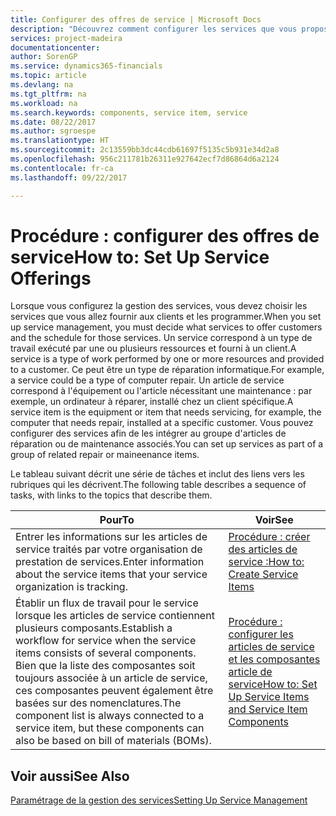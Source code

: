 ```yaml
---
title: Configurer des offres de service | Microsoft Docs
description: "Découvrez comment configurer les services que vous proposez à vos clients."
services: project-madeira
documentationcenter: 
author: SorenGP
ms.service: dynamics365-financials
ms.topic: article
ms.devlang: na
ms.tgt_pltfrm: na
ms.workload: na
ms.search.keywords: components, service item, service
ms.date: 08/22/2017
ms.author: sgroespe
ms.translationtype: HT
ms.sourcegitcommit: 2c13559bb3dc44cdb61697f5135c5b931e34d2a8
ms.openlocfilehash: 956c211781b26311e927642ecf7d86864d6a2124
ms.contentlocale: fr-ca
ms.lasthandoff: 09/22/2017

---
```


# <a name="how-to-set-up-service-offerings"></a><span data-ttu-id="23a1d-103">Procédure : configurer des offres de service</span><span class="sxs-lookup"><span data-stu-id="23a1d-103">How to: Set Up Service Offerings</span></span>
<span data-ttu-id="23a1d-104">Lorsque vous configurez la gestion des services, vous devez choisir les services que vous allez fournir aux clients et les programmer.</span><span class="sxs-lookup"><span data-stu-id="23a1d-104">When you set up service management, you must decide what services to offer customers and the schedule for those services.</span></span> <span data-ttu-id="23a1d-105">Un service correspond à un type de travail exécuté par une ou plusieurs ressources et fourni à un client.</span><span class="sxs-lookup"><span data-stu-id="23a1d-105">A service is a type of work performed by one or more resources and provided to a customer.</span></span> <span data-ttu-id="23a1d-106">Ce peut être un type de réparation informatique.</span><span class="sxs-lookup"><span data-stu-id="23a1d-106">For example, a service could be a type of computer repair.</span></span> <span data-ttu-id="23a1d-107">Un article de service correspond à l'équipement ou l'article nécessitant une maintenance : par exemple, un ordinateur à réparer, installé chez un client spécifique.</span><span class="sxs-lookup"><span data-stu-id="23a1d-107">A service item is the equipment or item that needs servicing, for example, the computer that needs repair, installed at a specific customer.</span></span> <span data-ttu-id="23a1d-108">Vous pouvez configurer des services afin de les intégrer au groupe d'articles de réparation ou de maintenance associés.</span><span class="sxs-lookup"><span data-stu-id="23a1d-108">You can set up services as part of a group of related repair or maineenance items.</span></span>  
  
<span data-ttu-id="23a1d-109">Le tableau suivant décrit une série de tâches et inclut des liens vers les rubriques qui les décrivent.</span><span class="sxs-lookup"><span data-stu-id="23a1d-109">The following table describes a sequence of tasks, with links to the topics that describe them.</span></span>  
  
|<span data-ttu-id="23a1d-110">**Pour**</span><span class="sxs-lookup"><span data-stu-id="23a1d-110">**To**</span></span>|<span data-ttu-id="23a1d-111">**Voir**</span><span class="sxs-lookup"><span data-stu-id="23a1d-111">**See**</span></span>|  
|------------|-------------|  
|<span data-ttu-id="23a1d-112">Entrer les informations sur les articles de service traités par votre organisation de prestation de services.</span><span class="sxs-lookup"><span data-stu-id="23a1d-112">Enter information about the service items that your service organization is tracking.</span></span>|[<span data-ttu-id="23a1d-113">Procédure : créer des articles de service :</span><span class="sxs-lookup"><span data-stu-id="23a1d-113">How to: Create Service Items</span></span>](service-how-to-create-service-items.md)|  
|<span data-ttu-id="23a1d-114">Établir un flux de travail pour le service lorsque les articles de service contiennent plusieurs composants.</span><span class="sxs-lookup"><span data-stu-id="23a1d-114">Establish a workflow for service when the service items consists of several components.</span></span> <span data-ttu-id="23a1d-115">Bien que la liste des composantes soit toujours associée à un article de service, ces composantes peuvent également être basées sur des nomenclatures.</span><span class="sxs-lookup"><span data-stu-id="23a1d-115">The component list is always connected to a service item, but these components can also be based on bill of materials (BOMs).</span></span>|[<span data-ttu-id="23a1d-116">Procédure : configurer les articles de service et les composantes article de service</span><span class="sxs-lookup"><span data-stu-id="23a1d-116">How to: Set Up Service Items and Service Item Components</span></span>](service-how-setup-service-items.md)|  
  
## <a name="see-also"></a><span data-ttu-id="23a1d-117">Voir aussi</span><span class="sxs-lookup"><span data-stu-id="23a1d-117">See Also</span></span>  
[<span data-ttu-id="23a1d-118">Paramétrage de la gestion des services</span><span class="sxs-lookup"><span data-stu-id="23a1d-118">Setting Up Service Management</span></span>](service-setup-service.md)   
